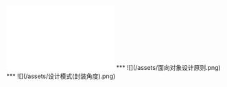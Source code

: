 <iframe width="50%" height="%50" 
src="//player.bilibili.com/player.html?aid=24176315&cid=40522543&page=1" scrolling="no" border="0" frameborder="no" framespacing="0" allowfullscreen="true"> </iframe>
***
![](/assets/面向对象设计原则.png)
***
![](/assets/设计模式(封装角度).png)